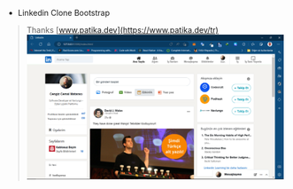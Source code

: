 * Linkedin Clone Bootstrap
> Thanks [www.patika.dev](https://www.patika.dev/tr)
> ![Alt text](/css/Ekran%20G%C3%B6r%C3%BCnt%C3%BCs%C3%BC%20(118).png "Sayfanın Üst Kısmı")
